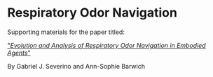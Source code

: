 # Respiratory Odor Navigation

Supporting materials for the paper titled: 

["_Evolution and Analysis of Respiratory Odor Navigation in Embodied Agents_"](https://doi.org/10.1162/isal_a_00751)

By Gabriel J. Severino and Ann-Sophie Barwich 
